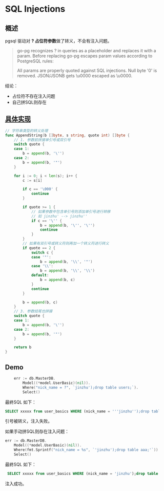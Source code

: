 # SQL Injections

## 概述


pgsql 驱动对 **? 占位符参数**做了转义，不会有注入问题。

> go-pg recognizes ? in queries as a placeholder and replaces it with a param. Before replacing go-pg escapes param values according to PostgreSQL rules:
>
> All params are properly quoted against SQL injections.
> Null byte '0' is removed.
> JSON/JSONB gets \u0000 escaped as \\u0000.

结论：

* 占位符不存在注入问题
* 自己拼SQL则存在



## [具体实现](https://github.com/go-pg/pg/blob/691def15f539b232452a5c982c08c5804b52bef1/types/append.go#L102-L130)

```go
// 字符串类型的转义处理
func AppendString(b []byte, s string, quote int) []byte {
	// 1. 参数前拼接单引号或双引号
	switch quote {
	case 1:
		b = append(b, '\'')
	case 2:
		b = append(b, '"')
	}

	for i := 0; i < len(s); i++ {
		c := s[i]

		if c == '\000' {
			continue
		}

		if quote >= 1 {
			// 如果参数中包含单引号则添加单引号进行转移
			// 如 jinzhu' --> jinzhu''
			if c == '\'' {
				b = append(b, '\'', '\'')
				continue
			}
		}
		// 如果有双引号或转义符则再加一个转义符进行转义
		if quote == 2 {
			switch c {
			case '"':
				b = append(b, '\\', '"')
			case '\\':
				b = append(b, '\\', '\\')
			default:
				b = append(b, c)
			}
			continue
		}

		b = append(b, c)
	}
	// 3. 参数结尾也拼接
	switch quote {
	case 1:
		b = append(b, '\'')
	case 2:
		b = append(b, '"')
	}

	return b
}

```

## Demo

```go
	err := db.MasterDB.
		Model((*model.UserBasic)(nil)).
		Where("nick_name = ?", `jinzhu');drop table users;`).
		Select()
```

最終SQL 如下：

```sql
SELECT xxxxx from user_basics WHERE (nick_name = '''jinzhu'');drop table aaa;''')
```

引号被转义，注入失败。

如果手动拼SQL则存在注入问题：

```go
err := db.MasterDB.
    Model((*model.UserBasic)(nil)).
    Where(fmt.Sprintf("nick_name = %s", `'jinzhu');drop table aaa;'`)).
    Select()
```

最終SQL 如下：

```sql
 SELECT xxxxx from user_basics WHERE (nick_name = 'jinzhu');drop table aaa;')
```

注入成功。